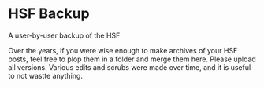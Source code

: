 # HSF Backup
 A user-by-user backup of the HSF

Over the years, if you were wise enough to make archives of your HSF posts, feel free to plop them in a folder and merge them here. Please upload all versions. Various edits and scrubs were made over time, and it is useful to not wastte anything.
